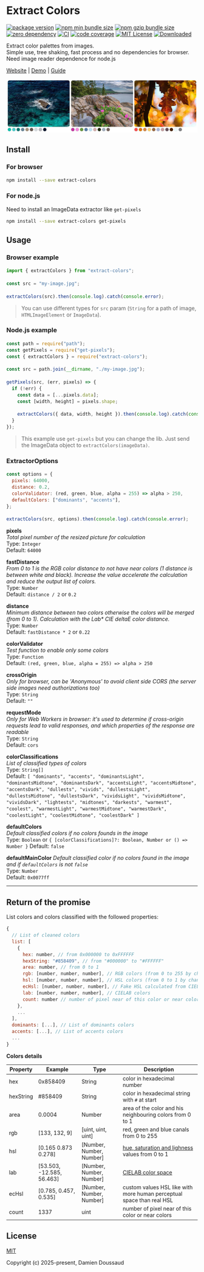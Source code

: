 # Extract Colors

[![package version](https://badge.fury.io/js/extract-colors.svg)](https://www.npmjs.com/package/extract-colors)
[![npm min bundle size](https://img.shields.io/bundlephobia/min/extract-colors?style=flat&color=brightgreen)](https://bundlephobia.com/result?p=extract-colors)
[![npm gzip bundle size](https://img.shields.io/bundlephobia/minzip/extract-colors?style=flat&color=brightgreen)](https://bundlephobia.com/result?p=extract-colors)
[![zero dependency](https://img.shields.io/badge/dependency-zero-brightgreen)](https://www.npmjs.com/package/extract-colors?activeTab=dependencies)
[![CI](https://github.com/Namide/extract-colors/workflows/CI/badge.svg)](https://github.com/Namide/extract-colors/actions)
[![code coverage](https://codecov.io/gh/Namide/extract-colors/branch/master/graph/badge.svg?token=80PUQ24PW5)](https://codecov.io/gh/Namide/extract-colors)
[![MIT License](https://img.shields.io/badge/license-MIT-brightgreen.svg)](#license)
[![Downloaded](https://img.shields.io/npm/dt/extract-colors)](https://www.npmjs.com/package/extract-colors)

Extract color palettes from images.  
Simple use, tree shaking, fast process and no dependencies for browser.
Need image reader dependence for node.js

[Website](https://extract-colors.namide.com/) | [Demo](https://extract-colors.namide.com/demo) | [Guide](https://extract-colors.namide.com/guide)

![3 examples of colors extraction](./doc/colors-2.jpg)

## Install

### For browser

```bash
npm install --save extract-colors
```

### For node.js

Need to install an ImageData extractor like `get-pixels`

```bash
npm install --save extract-colors get-pixels
```

## Usage

### Browser example

```js
import { extractColors } from "extract-colors";

const src = "my-image.jpg";

extractColors(src).then(console.log).catch(console.error);
```

> You can use different types for `src` param (`String` for a path of image, `HTMLImageElement` or `ImageData`).

### Node.js example

```js
const path = require("path");
const getPixels = require("get-pixels");
const { extractColors } = require("extract-colors");

const src = path.join(__dirname, "./my-image.jpg");

getPixels(src, (err, pixels) => {
  if (!err) {
    const data = [...pixels.data];
    const [width, height] = pixels.shape;

    extractColors({ data, width, height }).then(console.log).catch(console.log);
  }
});
```

> This example use `get-pixels` but you can change the lib.
> Just send the ImageData object to `extractColors(imageData)`.

### ExtractorOptions

```js
const options = {
  pixels: 64000,
  distance: 0.2,
  colorValidator: (red, green, blue, alpha = 255) => alpha > 250,
  defaultColors: ["dominants", "accents"],
};

extractColors(src, options).then(console.log).catch(console.error);
```

**pixels**  
_Total pixel number of the resized picture for calculation_  
Type: `Integer`  
Default: `64000`

**fastDistance**  
_From 0 to 1 is the RGB color distance to not have near colors (1 distance is between white and black). Increase the value accelerate the calculation and reduce the output list of colors._  
Type: `Number`  
Default: `distance / 2` or `0.2`

**distance**  
_Minimum distance between two colors otherwise the colors will be merged (from 0 to 1). Calculation with the L*a*b\* CIE deltaE color distance._  
Type: `Number`  
Default: `fastDistance * 2` or `0.22`

**colorValidator**  
_Test function to enable only some colors_  
Type: `Function`  
Default: `(red, green, blue, alpha = 255) => alpha > 250`

**crossOrigin**  
_Only for browser, can be 'Anonymous' to avoid client side CORS_
_(the server side images need authorizations too)_  
Type: `String`  
Default: `""`

**requestMode**  
_Only for Web Workers in browser: it's used to determine if cross-origin requests lead to valid responses, and which properties of the response are readable_  
Type: `String`  
Default: `cors`

**colorClassifications**  
_List of classified types of colors_  
Type: `String[]`  
Default: `[ "dominants", "accents", "dominantsLight", "dominantsMidtone", "dominantsDark", "accentsLight", "accentsMidtone", "accentsDark", "dullests", "vivids", "dullestsLight", "dullestsMidtone", "dullestsDark", "vividsLight", "vividsMidtone", "vividsDark", "lightests", "midtones", "darkests", "warmest", "coolest", "warmestLight", "warmestMidtone", "warmestDark", "coolestLight", "coolestMidtone", "coolestDark" ]`

**defaultColors**  
_Default classified colors if no colors founds in the image_  
Type: `Boolean` or `{ [colorClassifications]?: Boolean, Number or () => Number }`
Default: `false`

**defaultMainColor**
_Default classified color if no colors found in the image and if `defaultColors` is not `false`_  
Type: `Number`  
Default: `0x0077ff`

---

## Return of the promise

List colors and colors classified with the followed properties:

```js
{
  // List of cleaned colors
  list: [
    {
      hex: number,​​ // from 0x000000 to 0xFFFFFF
      hexString: "#858409", // from "#000000" to "#FFFFFF"
      area: number, // from 0 to 1
      rgb: [number, number, number], // RGB colors (from 0 to 255 by chanel)
      hsl: [number, number, number], // HSL colors (from 0 to 1 by chanel)
      ecHsl: [number, number, number], // Fake HSL calculated from CIELAB colors (from 0 to 1 by chanel)
      lab: [number, number, number], // CIELAB colors
      count: number // number of pixel near of this color or near colors (determined with distance and fastDistance)
    },
    ...
  ],
  dominants: [...], // List of dominants colors
  accents: [...], // List of accents colors
  ...
}
```

**Colors details**

| Property  | Example                   | Type                     | Description                                                                                  |
| --------- | ------------------------- | ------------------------ | -------------------------------------------------------------------------------------------- |
| hex       | 0x858409                  | String                   | color in hexadecimal number                                                                  |
| hexString | #858409                   | String                   | color in hexadecimal string with `#` at start                                                |
| area      | 0.0004                    | Number                   | area of the color and his neighbouring colors from 0 to 1                                    |
| rgb       | [133, 132, 9]             | [uint, uint, uint]       | red, green and blue canals from 0 to 255                                                     |
| hsl       | [0.165 0.873 0.278]       | [Number, Number, Number] | [hue, saturation and lighness](https://en.wikipedia.org/wiki/HSL_and_HSV) values from 0 to 1 |
| lab       | [53.503, -12.585, 56.463] | [Number, Number, Number] | [CIELAB color space](https://en.wikipedia.org/wiki/CIELAB_color_space)                       |
| ecHsl     | [0.785, 0.457, 0.535]     | [Number, Number, Number] | custom values HSL like with more human perceptual space than real HSL                        |
| count     | 1337                      | uint                     | number of pixel near of this color or near colors                                            |

## License

[MIT](https://opensource.org/licenses/MIT)

Copyright (c) 2025-present, Damien Doussaud
